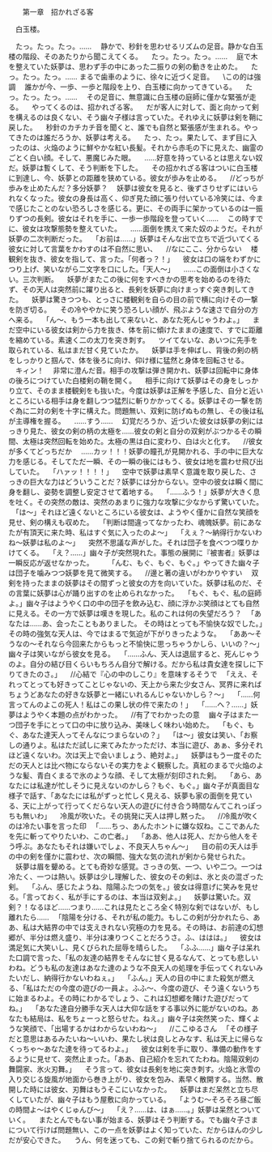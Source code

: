　　第一章　招かれざる客



　白玉楼。


　たっ。たっ。たっ。……
　静かで、秒針を思わせるリズムの足音。静かな白玉楼の階段、そのあたりから聞こえてくる。
　たっ。たっ。たっ。……
　庭で木を整えていた妖夢は、思わず手の中にあった二振りの剣の動きを止めた。
　たっ。たっ。たっ。……
まるで歯車のように、徐々に近づく足音。
　\\この的は強調
　誰かが今、一歩、一歩と階段を上り、白玉楼に向かってきている。
　たっ。たっ。たっ。……
　その足音に、無意識に白玉楼の庭師に僅かな緊張が走る。
　やってくるのは、招かれざる客。
　だが客人に対して、面と向かって剣を構えるのは良くない、そう幽々子様は言っていた。それゆえに妖夢は剣を鞘に戻した。
　秒針のカチカチ音を聞くと、誰でも自然と緊張感が生まれる。やってきたのは誰だろうか、妖夢は考える。
　たっ、たっ。果たして、まず目に入ったのは、火焔のように鮮やかな紅い長髪。それから赤毛の下に見えた、幽霊のごとく白い顔。そして、悪魔じみた眼。
　……好意を持っているとは思えない奴だ。妖夢は暫くして、そう判断を下した。
　その招かれざる客はついに白玉楼に到達し、今、妖夢との距離を狭めている。彼女が歩みを止める。
　//どっちが歩みを止めたんだ？多分妖夢？
　妖夢は彼女を見ると、後ずさりせずにはいられなくなった。彼女の身長は高く、仰ぎ見た顔に張り付いている冷笑には、今まで感じたことのない恐ろしさを感じる。更に、その両手に架かっているのは一振りずつの長剣。彼女はそれを手に、一歩一歩階段を登っていく……
　この時すでに、彼女は攻撃態勢を整えていた。
　……面倒を携えて来た奴のようだ。それが妖夢の二次判断だった。
　「お前は……」妖夢はそんな出で立ちで近づいてくる彼女に対して言葉をかわすのは不自然に思い、
　//なにここ、分からない
　楼観剣を抜き、彼女を指して、言った。「何者っ？！」
　彼女は口の端をわずかにつり上げ、笑いながら二文字を口にした。「天人〜」
　……この面倒は小さくない。三次判断。
　妖夢がまたこの後に何をすべきかの思考を始めるのを待たず、その天人は突然前に躍り出ると、長剣を妖夢に向けまっすぐ突き刺してきた。
　妖夢は驚きつつも、とっさに楼観剣を自らの目の前で横に向けその一撃を防ぎ切る。
　その冷ややかに笑う恐ろしい顔が、飛ぶような速さで自分の方へ来る。
　「ん〜、もう一本も出して来ないと、あなた死んじゃうわよ。」
　まだ空中にいる彼女は剣から力を抜き、体を前に傾けたままの速度で、すでに距離を縮めている。素速く二の太刀を突き刺す。
　ツイてないな、あいつに先手を取られている、私はまだ甘く見ていたか。
　妖夢は手を伸ばし、背後の剣の柄をしっかりと掴んで、体を後ろに向け、仰け様に猛然と身体を回転させる。
　キィン！
　非常に澄んだ音。相手の攻撃は弾き開かれ、妖夢は回転中に身体の後ろにつけていた白楼剣の鞘を開く。
　相手に向けて妖夢はその身をしっかり立て、そのまま楼観剣をも抜いた。今度は妖夢は正解を予感した、自分と近いところにいる相手は身を翻しつつ猛烈に斬りかかってくる。妖夢はその一撃を防ぐ為に二対の剣を十字に構えた。問題無い、双剣に防げぬもの無し、その後は私が主導権を握る。
　……すう……
　幻覚だろうか、近づいた彼女は妖夢の剣にはっきり見た、彼女の剣の柄の太極を……彼女の剣と自分の双剣がぶつかるその瞬間、太極は突然回転を始めた。太極の黒は白に変わり、白は火と化す。
　//彼女が多くてどっちだか
　……カッ！！！妖夢の瞳孔が見開かれる、手の中に巨大な力を感じる。そしてただ一瞬、その一瞬の後にはもう、彼女は地を震わせ飛び出していた。
　「ハァッ！！！！」
　空中で妖夢は素早く意識を取り戻した、さっきの巨大な力はどういうことだ？妖夢には分からない。空中の彼女は瞬く間に身を翻し、姿勢を調整し安定させて着地する。
　「……ふう！」妖夢が大きく息を吐く。その突然の敵は、突然のあまりに強力な攻撃に少なからず驚いていた。
　「は〜」それほど遠くないところにいる彼女は、ようやく僅かに自然な笑顔を見せ、剣の構えも収めた。
　「判断は間違ってなかったわ、魂魄妖夢。前にあなたが有頂天に来た時、私はすぐ気に入ったのよ〜」
　「えぇ？〜納得行かないわね〜妖夢は私のよ〜」
　突然不思議な声がした。それは団子を食べつつ喋りかけてくる。
　「え？……」幽々子が突然現れた。事態の展開に『被害者』妖夢は一瞬反応が返せなかった。
　
　「んむ、もぐ、もぐ、もぐ。」やってきた幽々子は団子を噛みつつ妖夢を見て微笑する。
　//邊と著の違いがわかりやすい
　双剣を持ったままの妖夢はその間ずっと彼女の方を向いていた。妖夢は私のだ、その言葉に妖夢は心が踊り出すのを止められなかった。
　「もぐ、もぐ、私の庭師よ。」幽々子はようやく口の中の団子を飲み込む、顔に浮かぶ笑顔はとても自然に見える。その一方で妖夢は嘆きを現した。私のこれは何の失望だろう？
　「あなたは……あ、会ったこともありました。
その時はとっても不愉快な奴でした。」その時の強気な天人は、今ではまるで気迫が下がりきったような。
　「ああ〜そうなの〜それなら今回来たからもっと不愉快に思っちゃうかしら、いいの？〜」幽々子は笑いながら彼女を見る。
　「……ふん、天人は退屈すると、死んじゃうのよ。自分の結び目くらいもちろん自分で解ける。だから私は貴女達を探しに下りてきたのさ。」
　//心結で『心の中のしこり』を意味するそうで
　「ええ、それってとっても好きってことじゃないの、天上から来た少女さん、冥界に来ればちょうどあなたの好きな妖夢と一緒にいれるんじゃないかしら？〜」
　「……何言ってんのよこの死人！私はこの果し状の件で来たの！」
　「……へ？……」妖夢はようやく本題の点がわかった。
　//有了でわかったの意
　幽々子はまた一つ団子を手にとって口の中に放り込み、美味しく味わい始めた。
　「もぐ、もぐ、あなた達天人ってそんなにつまらないの？」
　「は〜」彼女は笑い、「お察しの通りよ。私はただ試しに来てみたかっただけ、本当に遊び、あぁ、多分それほど遠くないわ。次は天上で会いましょう、絶対よ。」
　妖夢はもう一度そのただの天人とは比べ物にならないその実力をよく観察した。真紅のまるで火焔のような髪、青白くまるで氷のような顔、そして太極が刻印された剣。
　「あら、あなたには私達が忙しそうに見えないのかしら？もぐ、もぐ。」幽々子が真面目な様子で話す、「あなたには私がずっと忙しく見える、妖夢も家の面倒を見ている、天に上がって行ってくだらない天人の遊びに付き合う時間なんてこれっぽっちも無いわ」
　冷風が吹いた。その挑発に天人は押し黙った。
　//冷風が吹くのは冷たい事を言った印
　「……ちっ、あんたホントに嫌な奴ね。ここであんたを先に斬ってやりたいわ、この亡者。」
　「ああ、他人は死人、だから他人をそう呼ぶ。あなたもそれは嫌いでしょ、不良天人ちゃん〜」
　目の前の天人は手の中の剣を僅かに震わせ、次の瞬間、強大な気の流れが剣から発せられた。
　妖夢は眉を顰める。とても奇妙な感覚。さっきの気、一つ、いや二つ。一つは冷たく、一つは熱い。妖夢は少し理解した、彼女のその剣は、氷と炎の混ざった剣。
　「ふん、感じたようね、陰陽ふたつの気を。」彼女は得意げに笑みを見せる。「言っておく、私が手にするのは、本当は双剣よ。」
　妖夢は驚いた。双剣？！なるほど……つまり……これは見たところ全く特別な剣ではないが、もし離れたら……
　「陰陽を分ける、それが私の能力。もしこの剣が分かれたら、ああ、私は大結界の中では支えきれない究極の力を見る。その時は、お前達の幻想郷が、半分は燃え盛り、半分は凍りつくことだろうさ。ふ、ははは。」
　彼女は満足気に大笑いし、見くびられた屈辱を晴らした。
　「ふふ……」幽々子は呆れた口調で言った、「私の友達の結界をそんなに甘く見るなんて、とっても悲しいわね。どうも私の友達はあなた達のような不良天人の処理を手伝ってくれないみたいだし、納得行かないわねぇ。」
　「ふん。」天人の目の中にまた殺気が燃える、「私はただの今度の遊びの一員よ。ふふ〜、今度の遊び、そう遠くないうちに始まるわよ。その時にわかるでしょう、これは幻想郷を賭けた遊びだってね。」
　「あなた達自分勝手な天人は大仰な話をする事以外に能がないのね。あなたも結局は、私をちょーっと怒らせた。ねえ。」幽々子は突然笑った、輝くような笑顔で、「出場するかはわからないわね〜」
　//ここゆるさん
　「その様子だと意思はあるみたいね〜いいわ、果たし状は良しとみなす、私は天上に帰らなくっちゃ〜あなた達を待ってるわよ。」
　彼女は剣を手に取り、準備の動作をするように見せて、突然止まった。「ああ、自己紹介を忘れてたわね。陰陽双剣の舞闘家、氷火刃舞。」
　そう言って、彼女は長剣を地に突き刺す。火焔と氷雪の入り交じる旋風が地面から巻き上がり、彼女を包み、素早く散開する。当然、散開した時には彼女、刃舞はもうそこにいなかった。
　妖夢はまだ呆然と立ち尽くしていたが、幽々子はもう屋敷に向かっている。
　「ようむ〜そろそろ昼ご飯の時間よ〜はやくじゅんび〜」
　「え？……は、はぁ……。」妖夢は呆然とついていく。
　またとんでもない事が始まる、妖夢はそう判断する。でも幽々子さまについて行けば問題無い、この一点を妖夢はよく知っていた、だからほんの少しだが安心できた。
　うん、何を迷っても、この剣で斬り捨てられるのだから。
